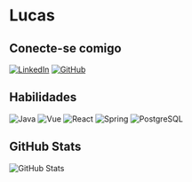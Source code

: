 # Lucas

## Conecte-se comigo
 
 [![LinkedIn](https://img.shields.io/badge/LinkedIn-000?style=for-the-badge&logo=linkedin)](https://www.linkedin.com/in/lucas-fdias/)
 [![GitHub](https://img.shields.io/badge/GitHub-100000?style=for-the-badge&logo=github&logoColor=white)](https://github.com/Luc4sf4)

## Habilidades

![Java](https://img.shields.io/badge/java-%23ED8B00.svg?style=for-the-badge&logo=openjdk&logoColor=white)
![Vue](https://img.shields.io/badge/vuejs-%2335495e.svg?style=for-the-badge&logo=vuedotjs&logoColor=%234FC08D)
![React](https://img.shields.io/badge/React-20232A?style=for-the-badge&logo=react&logoColor=61DAFB)
![Spring](https://img.shields.io/badge/spring-%236DB33F.svg?style=for-the-badge&logo=spring&logoColor=white)
![PostgreSQL](https://img.shields.io/badge/PostgreSQL-000?style=for-the-badge&logo=postgresql)

## GitHub Stats

![GitHub Stats](https://github-readme-stats.vercel.app/api?username=Lucas&theme=transparent&bg_color=000&border_color=30A3DC&show_icons=true&icon_color=30A3DC&title_color=E94D5F&text_color=FFF)
